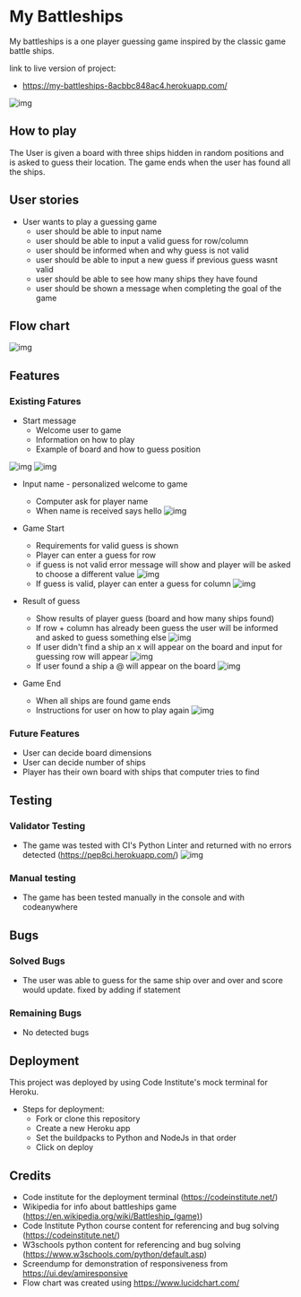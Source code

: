 # My Battleships

My battleships is a one player guessing game inspired by the classic game battle ships.

link to live version of project:
 - https://my-battleships-8acbbc848ac4.herokuapp.com/

![img](assets/readme-assets/responsive.png)

## How to play

The User is given a board with three ships hidden in random positions and is asked to guess their location.
The game ends when the user has found all the ships.

## User stories

 - User wants to play a guessing game
   - user should be able to input name
   - user should be able to input a valid guess for row/column
   - user should be informed when and why guess is not valid
   - user should be able to input a new guess if previous guess wasnt valid
   - user should be able to see how many ships they have found
   - user should be shown a message when completing the goal of the game

## Flow chart

![img](assets/readme-assets/flowchart.jpeg)

## Features

### Existing Fatures

 - Start message
   - Welcome user to game
   - Information on how to play
   - Example of board and how to guess position

![img](assets/readme-assets/1welcome-how-to1.png)
![img](assets/readme-assets/2welcome-how-to2.png)

- Input name - personalized welcome to game
    - Computer ask for player name
    - When name is received says hello
![img](assets/readme-assets/3user-input-name.png)

- Game Start
    - Requirements for valid guess is shown
    - Player can enter a guess for row
    - if guess is not valid error message will show and player will be asked to choose a different value
    ![img](assets/readme-assets/5invalid-guess.png)
    - If guess is valid, player can enter a guess for column
    ![img](assets/readme-assets/4show-board-enter-row.png)

- Result of guess
    - Show results of player guess (board and how many ships found)
    - If row + column has already been guess the user will be informed and asked to guess something else
    ![img](assets/readme-assets/6guess-already-guessed.png)
    - If user didn't find a ship an x will appear on the board and input for guessing row will appear
    ![img](assets/readme-assets/8guess-noship.png)
    - If user found a ship a @ will appear on the board
    ![img](assets/readme-assets/7guess-found-ship.png)

- Game End
    - When all ships are found game ends
    - Instructions for user on how to play again
    ![img](assets/readme-assets/9all-ships-found-end.png)

### Future Features
 - User can decide board dimensions
 - User can decide number of ships
 - Player has their own board with ships that computer tries to find

## Testing

### Validator Testing

 - The game was tested with CI's Python Linter and returned with no errors detected (https://pep8ci.herokuapp.com/)
 ![img](assets/readme-assets/validator-testing.png)


 ### Manual testing
 - The game has been tested manually in the console and with codeanywhere

## Bugs

### Solved Bugs

 - The user was able to guess for the same ship over and over and score would update. fixed by adding if statement

### Remaining Bugs

- No detected bugs

## Deployment

This project was deployed by using Code Institute's mock terminal for Heroku.

- Steps for deployment:
  - Fork or clone this repository
  - Create a new Heroku app
  - Set the buildpacks to Python and NodeJs in that order
  - Click on deploy

## Credits

- Code institute for the deployment terminal (https://codeinstitute.net/)
- Wikipedia for info about battleships game (https://en.wikipedia.org/wiki/Battleship_(game))
- Code Institute Python course content for referencing and bug solving (https://codeinstitute.net/)
- W3schools python content for referencing and bug solving (https://www.w3schools.com/python/default.asp)
- Screendump for demonstration of responsiveness from https://ui.dev/amiresponsive
- Flow chart was created using https://www.lucidchart.com/